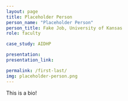 ```yaml
---
layout: page
title: Placeholder Person
person_name: "Placeholder Person"
person_title: Fake Job, University of Kansas
role: faculty

case_study: AIDHP

presentation:
presentation_link: 

permalink: /first-last/
img: placeholder-person.png
---
```

This is a bio!